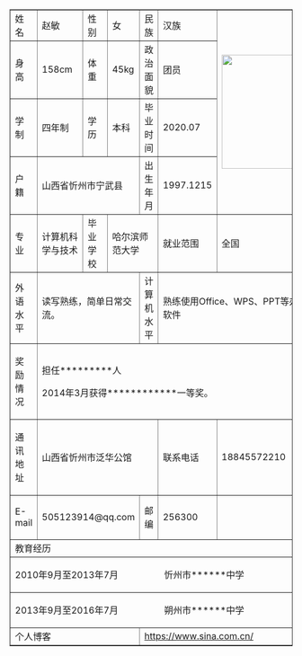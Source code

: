 
  <table cellpadding="0" cellspacing="0" border="1">
    <tr>
      <td width="64" height="33">姓名</td>
      <td width="109">赵敏</td>
      <td width="73">性别</td>
      <td width="46">女</td>
      <td width="112">民族</td>
      <td width="159">汉族</td>
      <td width="154" rowspan="4"><p ><img src="8.jpg" width="154" height="203" /></p></td>
    </tr>
    <tr>
      <td height="31">身高</td>
      <td>158cm</td>
      <td>体重</td>
      <td>45kg</td>
      <td>政治面貌</td>
      <td>团员</td>
    </tr>
    <tr>
      <td height="31">学制</td>
      <td>四年制</td>
      <td>学历</td>
      <td>本科</td>
      <td>毕业时间</td>
      <td>2020.07</td>
    </tr>
    <tr>
      <td height="46">户籍</td>
      <td colspan="3">山西省忻州市宁武县</td>
      <td>出生年月</td>
      <td>1997.1215</td>
    </tr>
    <tr>
      <td height="39">专业</td>
      <td>计算机科学与技术</td>
      <td>毕业学校</td>
      <td colspan="2">哈尔滨师范大学</td>
      <td>就业范围</td>
      <td>全国</td>
    </tr>
    <tr>
      <td height="39">外语水平</td>
      <td colspan="3"><p>读写熟练，简单日常交流。</p></td>
      <td>计算机水平</td>
      <td colspan="2"><p >熟练使用Office、WPS、PPT等办公软件</p></td>
    </tr>
    <tr>
      <td><p >奖励情况</p></td>
      <td colspan="6"><p >担任*********人 </p>
        <p >2014年3月获得************一等奖。 </p>
       </td>
    </tr>
    <tr>
      <td><p >通讯地址</p></td>
      <td colspan="4"><p >山西省忻州市泛华公馆</p></td>
      <td><p >联系电话</p></td>
      <td><p >18845572210</p></td>
    </tr>
    <tr>
      <td><p >E-mail</p></td>
      <td colspan="3"><p >505123914@qq.com</p></td>
      <td>邮编</td>
      <td>256300</td>
      <td>&nbsp;</td>
    </tr>
    <tr>
      <td height="28" colspan="7">教育经历</td>
    </tr>
    <tr>
      <td colspan="7"><p >2010年9月至2013年7月&nbsp;&nbsp;&nbsp;&nbsp;&nbsp;&nbsp;&nbsp;&nbsp;&nbsp;&nbsp;&nbsp;&nbsp;&nbsp;&nbsp;&nbsp;&nbsp;&nbsp;&nbsp;&nbsp;忻州市******中学</p></td>
    </tr>
    <tr>
      <td colspan="7"><p >2013年9月至2016年7月&nbsp;&nbsp;&nbsp;&nbsp;&nbsp;&nbsp;&nbsp;&nbsp;&nbsp;&nbsp;&nbsp;&nbsp;&nbsp;&nbsp;&nbsp;&nbsp;&nbsp;&nbsp;&nbsp;朔州市******中学</p></td>
     </tr>
    <tr>
      <td colspan="4">个人博客</td>
      <td colspan="3"><a href="https://www.sina.com.cn/">https://www.sina.com.cn/</a></td>
    </tr>
  </table>
  <p>&nbsp;</p>
  
